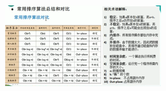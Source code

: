 ![image-20230224152236982](image/23.%E6%8E%92%E5%BA%8F%E7%AE%97%E6%B3%95%E6%97%B6%E9%97%B4%E5%A4%8D%E6%9D%82%E5%BA%A6%E7%9A%84%E6%80%BB%E7%BB%93%E5%92%8C%E6%AF%94%E8%BE%83/image-20230224152236982.png)